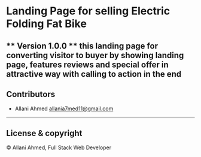 # Landing Page for selling Electric Folding Fat Bike
** Version 1.0.0 **
this landing page for converting visitor to buyer by
showing landing page, features reviews and  special offer
in attractive way with calling to action in the end
---
## Contributors
- Allani Ahmed <allania7med11@gmail.com>

---
## License & copyright
© Allani Ahmed, Full Stack Web Developer
